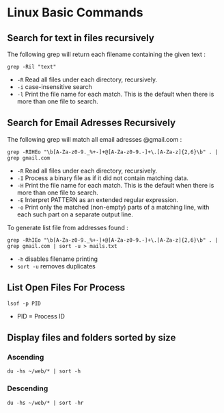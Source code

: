 # Linux Basic Commands

## Search for text in files recursively

The following grep will return each filename containing the given text :

`grep -Ril "text"`

* `-R` Read all files  under  each  directory,  recursively.
* `-i` case-insensitive search
* `-l` Print the file name for each match.  This is  the  default  when there is more than one file to search.

## Search for Email Adresses Recursively

The following grep will match all email adresses @gmail.com :

`grep -RIHEo "\b[A-Za-z0-9._%+-]+@[A-Za-z0-9.-]+\.[A-Za-z]{2,6}\b" . | grep gmail.com`

* `-R` Read all  files  under  each  directory,  recursively.
* `-I` Process a binary file as if it did not contain matching data.
* `-H` Print the file name for each match.  This is  the  default  when there is more than one file to search.
* `-E` Interpret  PATTERN  as  an extended regular expression.
* `-o` Print only the matched \(non-empty\) parts  of  a  matching  line, with each such part on a separate output line.

To generate list file from addresses found :

`grep -RhIEo "\b[A-Za-z0-9._%+-]+@[A-Za-z0-9.-]+\.[A-Za-z]{2,6}\b" . | grep gmail.com | sort -u > mails.txt`

* `-h` disables filename printing
* `sort -u` removes duplicates

## List Open Files For Process

`lsof -p PID`

* PID = Process ID

## Display files and folders sorted by size

### Ascending

`du -hs ~/web/* | sort -h`

### Descending

`du -hs ~/web/* | sort -hr`

